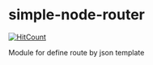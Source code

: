 # simple-node-router

[![HitCount](http://hits.dwyl.io/colgatto/JIT-router.svg)](http://hits.dwyl.io/colgatto/JIT-router)

Module for define route by json template
